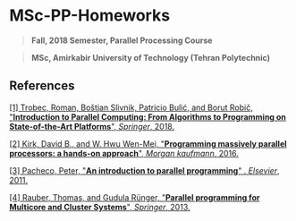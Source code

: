 # MSc-PP-Homeworks

> **Fall, 2018 Semester, Parallel Processing Course**

> **MSc, Amirkabir University of Technology (Tehran Polytechnic)**


## References
[[1] Trobec, Roman, Boštjan Slivnik, Patricio Bulić, and Borut Robič, "**Introduction to Parallel Computing: From Algorithms to Programming on State-of-the-Art Platforms**", *Springer*, 2018.](https://www.springer.com/gp/book/9783319988320)

[[2] Kirk, David B., and W. Hwu Wen-Mei, "**Programming massively parallel processors: a hands-on approach**", *Morgan kaufmann*, 2016.](https://www.elsevier.com/books/programming-massively-parallel-processors/kirk/978-0-12-811986-0)

[[3] Pacheco, Peter, "**An introduction to parallel programming**" . *Elsevier*, 2011.](https://www.elsevier.com/books/an-introduction-to-parallel-programming/pacheco/978-0-12-374260-5)

[[4] Rauber, Thomas, and Gudula Rünger, "**Parallel programming for Multicore and Cluster Systems**", *Springer*, 2013.](https://link.springer.com/book/10.1007%2F978-3-642-37801-0)

